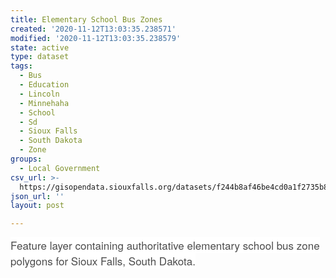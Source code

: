 ```yaml
---
title: Elementary School Bus Zones
created: '2020-11-12T13:03:35.238571'
modified: '2020-11-12T13:03:35.238579'
state: active
type: dataset
tags:
  - Bus
  - Education
  - Lincoln
  - Minnehaha
  - School
  - Sd
  - Sioux Falls
  - South Dakota
  - Zone
groups:
  - Local Government
csv_url: >-
  https://gisopendata.siouxfalls.org/datasets/f244b8af46be4cd0a1f2735b8c591ea9_2.csv?outSR=%7B%22latestWkid%22%3A32164%2C%22wkid%22%3A32164%7D
json_url: ''
layout: post

---
```

<span style='color: rgb(76, 76, 76); font-family: &quot;Avenir Next W01&quot;, &quot;Avenir Next W00&quot;, &quot;Avenir Next&quot;, Avenir, &quot;Helvetica Neue&quot;, sans-serif; font-size: 17px; font-style: normal; font-variant-ligatures: normal; font-variant-caps: normal; font-weight: 400; letter-spacing: normal; orphans: 2; text-align: start; text-indent: 0px; text-transform: none; white-space: normal; widows: 2; word-spacing: 0px; -webkit-text-stroke-width: 0px; background-color: rgb(255, 255, 255); text-decoration-style: initial; text-decoration-color: initial; display: inline !important; float: none;'>Feature layer containing authoritative elementary school bus zone polygons for Sioux Falls, South Dakota.</span>
